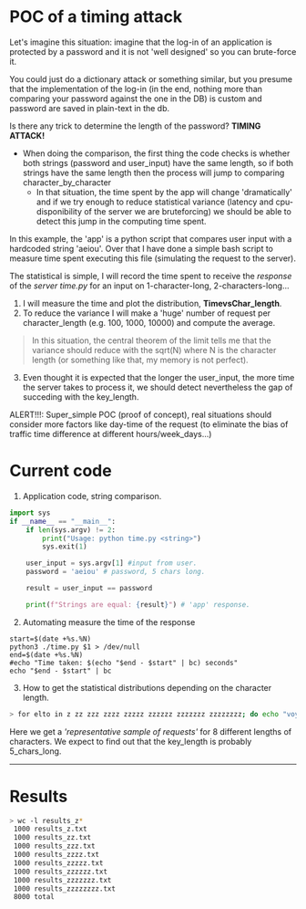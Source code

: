 # POC of a timing attack
Let's imagine this situation: imagine that the log-in of an application is protected by a password and it is not 'well designed' so you can brute-force it.

You could just do a dictionary attack or something similar, but you presume that the implementation of the log-in (in the end, nothing more than comparing your password against the one in the DB) is custom and password are saved in plain-text in the db.

Is there any trick to determine the length of the password? **TIMING ATTACK!**

* When doing the comparison, the first thing the code checks is whether both strings (password and user_input) have the same length, so if both strings have the same length then the process will jump to comparing character_by_character
	* In that situation, the time spent by the app will change 'dramatically' and if we try enough to reduce statistical variance (latency and cpu-disponibility of the server we are bruteforcing) we should be able to detect this jump in the computing time spent.

In this example, the 'app' is a python script that compares user input with a hardcoded string 'aeiou'. Over that I have done a simple bash script to measure time spent executing this file (simulating the request to the server).

The statistical is simple, I will record the time spent to receive the *response* of the *server time.py* for an input on 1-character-long, 2-characters-long...

1. I will measure the time and plot the distribution, **TimevsChar_length**.
2. To reduce the variance I will make a 'huge' number of request per character_length (e.g. 100, 1000, 10000) and compute the average. 
>In this situation, the central theorem of the limit tells me that the variance should reduce with the sqrt(N) where N is the character length (or something like that, my memory is not perfect).
3. Even thought it is expected that the longer the user_input, the more time the server takes to process it, we should detect nevertheless the gap of succeding with the key_length.

ALERT!!!: Super_simple POC (proof of concept), real situations should consider more factors like day-time of the request (to eliminate the bias of traffic time difference at different hours/week_days...)



# Current code 
1. Application code, string comparison.
```python
import sys
if __name__ == "__main__":
    if len(sys.argv) != 2:
        print("Usage: python time.py <string>")
        sys.exit(1)

    user_input = sys.argv[1] #input from user.
    password = 'aeiou' # password, 5 chars long.

    result = user_input == password

    print(f"Strings are equal: {result}") # 'app' response.
```
2. Automating measure the time of the response
```shell
start=$(date +%s.%N)
python3 ./time.py $1 > /dev/null
end=$(date +%s.%N)
#echo "Time taken: $(echo "$end - $start" | bc) seconds"
echo "$end - $start" | bc

```
3. How to get the statistical distributions depending on the character length.
```bash
> for elto in z zz zzz zzzz zzzzz zzzzzz zzzzzzz zzzzzzzz; do echo "voy por $elto"; for i in {1..1000}; do ./measure_time_request.sh $elto | tail -n1 | grep -o '\.[0-9]*' >> "results_$elto.txt"; done ;done

```
Here we get a *'representative sample of requests'* for 8 different lengths of characters. We expect to find out that the key_length is probably 5_chars_long.

---

# Results

```bash
> wc -l results_z*
 1000 results_z.txt
 1000 results_zz.txt
 1000 results_zzz.txt
 1000 results_zzzz.txt
 1000 results_zzzzz.txt
 1000 results_zzzzzz.txt
 1000 results_zzzzzzz.txt
 1000 results_zzzzzzzz.txt
 8000 total

```
